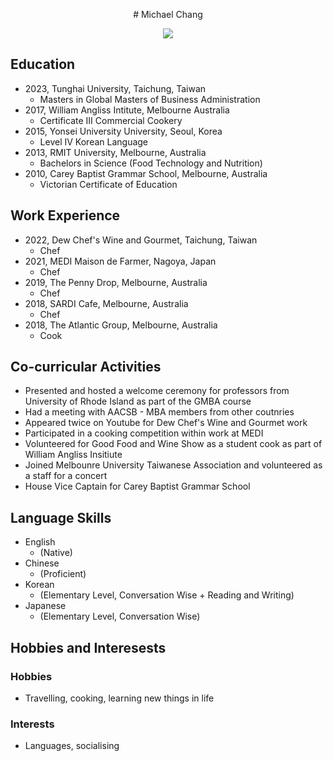 <p align="center"> 
    # Michael Chang
</p>

<p align="center">
<img src="https://user-images.githubusercontent.com/125838977/223021202-bec71f17-7423-4eb1-b0d8-769cf12acd5b.jpeg">
</p>

## Education

- 2023, Tunghai University, Taichung, Taiwan
    -   Masters in Global Masters of Business Administration
- 2017, William Angliss Intitute, Melbourne Australia
    - Certificate III Commercial Cookery
- 2015, Yonsei University University, Seoul, Korea
    - Level IV Korean Language
- 2013, RMIT University, Melbourne, Australia
    - Bachelors in Science (Food Technology and Nutrition)
- 2010, Carey Baptist Grammar School, Melbourne, Australia
    -   Victorian Certificate of Education

## Work Experience 

- 2022, Dew Chef's Wine and Gourmet, Taichung, Taiwan
    -   Chef
- 2021, MEDI Maison de Farmer, Nagoya, Japan
    -   Chef
- 2019, The Penny Drop, Melbourne, Australia
    -   Chef
- 2018, SARDI Cafe, Melbourne, Australia
    -   Chef
- 2018, The Atlantic Group, Melbourne, Australia
    -   Cook

## Co-curricular Activities
- Presented and hosted a welcome ceremony for professors from University of Rhode Island as part of the GMBA course
- Had a meeting with AACSB - MBA members from other coutnries
- Appeared twice on Youtube for Dew Chef's Wine and Gourmet work
- Participated in a cooking competition within work at MEDI
- Volunteered for Good Food and Wine Show as a student cook as part of William Angliss Insitiute
- Joined Melbounre University Taiwanese Association and volunteered as a staff for a concert
- House Vice Captain for Carey Baptist Grammar School 

## Language Skills
- English 
    - (Native)
- Chinese 
    - (Proficient)
- Korean 
    - (Elementary Level, Conversation Wise + Reading and Writing)
- Japanese 
    - (Elementary Level, Conversation Wise)

## Hobbies and Interesests
### Hobbies
- Travelling, cooking, learning new things in life
### Interests
- Languages, socialising
